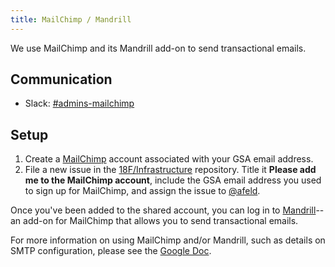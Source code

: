 ```yaml
---
title: MailChimp / Mandrill
---
```


We use MailChimp and its Mandrill add-on to send transactional emails.

## Communication

* Slack: [#admins-mailchimp](https://civicactions.slack.com/messages/admins-mailchimp/)

## <a id="setup">Setup</a>

1. Create a [MailChimp](https://login.mailchimp.com/signup) account associated
   with your GSA email address.
2. File a new issue in the [18F/Infrastructure](https://github.com/18F/Infrastructure/issues/new)
   repository. Title it **Please add me to the MailChimp account**, include
   the GSA email address you used to sign up for MailChimp, and assign the
   issue to [@afeld](https://github.com/afeld).

Once you've been added to the shared account, you can log in to
[Mandrill](https://mandrillapp.com/)--an add-on for MailChimp that allows you
to send transactional emails.

For more information on using MailChimp and/or Mandrill, such as
details on SMTP configuration, please see the
[Google Doc](https://docs.google.com/document/d/1XdedSaLHpV-b9rbFfnckRRYmatGJm-8jG5qzwfnWVfc/edit).
